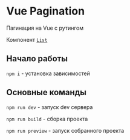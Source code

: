 # Vue Pagination

Пагинация на Vue с рутингом

Компонент [`List`](/src/components/List.vue)

## Начало работы

`npm i` - установка зависимостей

## Основные команды

`npm run dev` - запуск dev сервера

`npm run build` - сборка проекта

`npm run preview` - запуск собранного проекта
